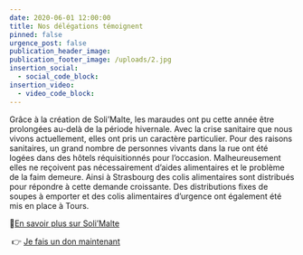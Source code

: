 ```yaml
---
date: 2020-06-01 12:00:00
title: Nos délégations témoignent
pinned: false
urgence_post: false
publication_header_image:
publication_footer_image: /uploads/2.jpg
insertion_social:
  - social_code_block:
insertion_video:
  - video_code_block:
---
```


Gr&acirc;ce &agrave; la cr&eacute;ation de Soli’Malte, les maraudes ont pu cette ann&eacute;e &ecirc;tre prolong&eacute;es au-del&agrave; de la p&eacute;riode hivernale. Avec la crise sanitaire que nous vivons actuellement, elles ont pris un caract&egrave;re particulier. Pour des raisons sanitaires, un grand nombre de personnes vivants dans la rue ont &eacute;t&eacute; log&eacute;es dans des h&ocirc;tels r&eacute;quisitionn&eacute;s pour l’occasion. Malheureusement elles ne re&ccedil;oivent pas n&eacute;cessairement d’aides alimentaires et le probl&egrave;me de la faim demeure. Ainsi &agrave; Strasbourg des colis alimentaires sont distribu&eacute;s pour r&eacute;pondre &agrave; cette demande croissante. Des distributions fixes de soupes &agrave; emporter et des colis alimentaires d’urgence ont &eacute;galement &eacute;t&eacute; mis en place &agrave; Tours.

💚[En savoir plus sur Soli’Malte](https://covid19.ordredemaltefrance.org/solimalte)

&nbsp;👉 [Je fais un don maintenant](https://don.ordredemaltefrance.org/b?cid=14&amp;lang=fr_FR)